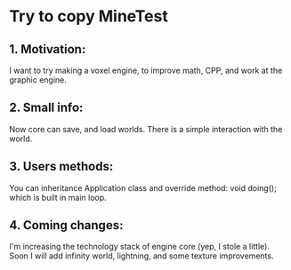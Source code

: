 
# Try to copy MineTest #


## 1. Motivation: ##
I want to try making a voxel engine, to improve math, CPP, and work at the graphic engine.

## 2. Small info: ##
Now core can save, and load worlds. There is a simple interaction with the world.

## 3. Users methods: ##
You can inheritance Application class and override method:
void doing();
which is built in main loop.

## 4. Coming changes: ##
I'm increasing the technology stack of engine core (yep, I stole a little). Soon I will add infinity world, lightning, and some texture improvements.